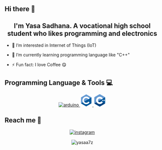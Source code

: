 ## Hi there 👋

<h2 align="center">I'm Yasa Sadhana. A vocational high school student who likes programming and electronics</h2>

- 👀 I’m interested in Internet of Things (IoT)
  
- 🌱 I’m currently learning programming language like "C++"
  
- ⚡ Fun fact: I love Coffee 😋


## Programming Language & Tools 💻
<p align="center"">
  <a href="https://www.arduino.cc/" target="_blank" rel="noreferrer">
    <img src="https://cdn.worldvectorlogo.com/logos/arduino-1.svg" alt="arduino" width="40" height="40"/>
  </a>
  <a href="https://www.cprogramming.com/" target="_blank" rel="noreferrer">
    <img src="https://raw.githubusercontent.com/devicons/devicon/master/icons/c/c-original.svg" alt="c" width="40" height="40"/>
  </a>
  <a href="https://www.w3schools.com/cpp/" target="_blank" rel="noreferrer">
    <img src="https://raw.githubusercontent.com/devicons/devicon/master/icons/cplusplus/cplusplus-original.svg" alt="cplusplus" width="40" height="40"/>
  </a>
<!--   <a href="https://developer.mozilla.org/en-US/docs/Web/JavaScript" target="_blank" rel="noreferrer">
    <img src="https://raw.githubusercontent.com/devicons/devicon/master/icons/javascript/javascript-original.svg" alt="javascript" width="40" height="40"/>
  </a> -->
</p>

## Reach me 📱
<p align="center">
  <a href="https://www.instagram.com/yasaa.7z">
    <img alt="instagram" title="Instagram" src="https://img.shields.io/badge/Instagram-E4405F?style=for-the-badge&logo=instagram&logoColor=white"/>
  </a>
</p>
<p align="center"><img align="center" src="https://github-readme-stats.vercel.app/api/top-langs?username=yasaa7z&show_icons=true&locale=en&layout=compact" alt="yasaa7z" /></p>
